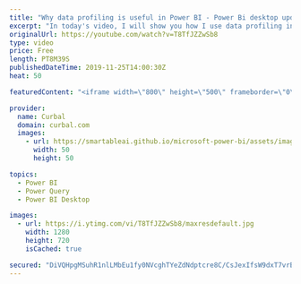 ```yaml
---
title: "Why data profiling is useful in Power BI - Power Bi desktop update October 2019"
excerpt: "In today's video, I will show you how I use data profiling in Power Query before I import the data in Power BI. How are you using data profiling?  Here you can download all the pbix files: https://curbal.com/donwload-center  SUBSCRIBE to learn more about Power and Excel BI! https://www.youtube.com/channel/UCJ7UhloHSA4wAqPzyi6TOkw?sub_confirmation=1"
originalUrl: https://youtube.com/watch?v=T8TfJZZwSb8
type: video
price: Free
length: PT8M39S
publishedDateTime: 2019-11-25T14:00:30Z
heat: 50

featuredContent: "<iframe width=\"800\" height=\"500\" frameborder=\"0\" src=\"https://www.youtube.com/embed/T8TfJZZwSb8\" allow=\"accelerometer; autoplay; encrypted-media; gyroscope; picture-in-picture\" allowfullscreen></iframe>"

provider:
  name: Curbal
  domain: curbal.com
  images:
    - url: https://smartableai.github.io/microsoft-power-bi/assets/images/organizations/curbal.com-50x50.jpg
      width: 50
      height: 50

topics:
  - Power BI
  - Power Query
  - Power BI Desktop

images:
  - url: https://i.ytimg.com/vi/T8TfJZZwSb8/maxresdefault.jpg
    width: 1280
    height: 720
    isCached: true

secured: "DiVQHpgMSuhR1nlLMbEu1fy0NVcghTYeZdNdptcre8C/CsJexIfsW9dxT7vrBP9mYUwMvjQQfwE1qyhLv1/NBaQIbmCPOn5lvXf6Souq1VgRIuNbG+ru5iTaxqYs+jk39kEHKiLC4c/3jZ2p5wqtcZl3qj5l9fn/arR8jxsiO2yisth2lIDzneWKyciR0iyv6MuLdH/wjNOY4QiU5HTMaSu3Fdjtcrrq+cTeyY7ldu9+keJ3fGqkK6t58GfEit4pNw5U74tYm38km2IPaQg7Eqjepkoee+trUB+pORzzFIvG6SvobUrKQ9zyyqXd20vQyPDSq7hq1Q2zKw/9TBsGhMHNKIWuutALO/w+lY9ZdYaCY4Hb2p2O4G3GnY2Tgb4Zr39+eh93M0i29+hLJflLEm6SxdZJuCCNwzW3jydBuAU=;OqlL5/PO4nVRsFHffu6osg=="
---
```


